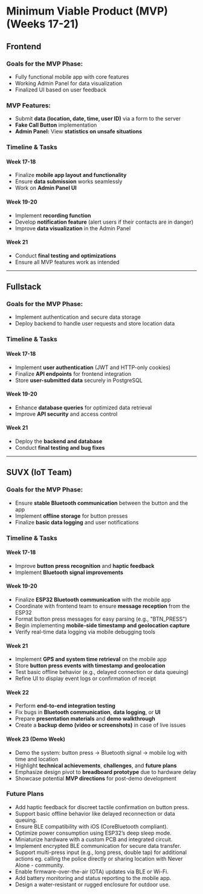 # Minimum Viable Product (MVP) (Weeks 17-21)

## Frontend

### Goals for the MVP Phase:

- Fully functional mobile app with core features
- Working Admin Panel for data visualization
- Finalized UI based on user feedback

### MVP Features:

- Submit **data (location, date, time, user ID)** via a form to the server
- **Fake Call Button** implementation
- **Admin Panel:** View **statistics on unsafe situations**

### Timeline & Tasks

#### **Week 17-18**

- Finalize **mobile app layout and functionality**
- Ensure **data submission** works seamlessly
- Work on **Admin Panel UI**

#### **Week 19-20**

- Implement **recording function**
- Develop **notification feature** (alert users if their contacts are in danger)
- Improve **data visualization** in the Admin Panel

#### **Week 21**

- Conduct **final testing and optimizations**
- Ensure all MVP features work as intended

---

## Fullstack

### Goals for the MVP Phase:

- Implement authentication and secure data storage
- Deploy backend to handle user requests and store location data

### Timeline & Tasks

#### **Week 17-18**

- Implement **user authentication** (JWT and HTTP-only cookies)
- Finalize **API endpoints** for frontend integration
- Store **user-submitted data** securely in PostgreSQL

#### **Week 19-20**

- Enhance **database queries** for optimized data retrieval
- Improve **API security** and access control

#### **Week 21**

- Deploy the **backend and database**
- Conduct **final testing and bug fixes**

---

## SUVX (IoT Team)

### Goals for the MVP Phase:

- Ensure **stable Bluetooth communication** between the button and the app
- Implement **offline storage** for button presses
- Finalize **basic data logging** and user notifications

### Timeline & Tasks

#### **Week 17-18**

- Improve **button press recognition** and **haptic feedback**
- Implement **Bluetooth signal improvements**

#### **Week 19-20**

- Finalize **ESP32 Bluetooth communication** with the mobile app
- Coordinate with frontend team to ensure **message reception** from the ESP32
- Format button press messages for easy parsing (e.g., "BTN_PRESS")
- Begin implementing **mobile-side timestamp and geolocation capture**
- Verify real-time data logging via mobile debugging tools

#### **Week 21**

- Implement **GPS and system time retrieval** on the mobile app
- Store **button press events with timestamp and geolocation**
- Test basic offline behavior (e.g., delayed connection or data queuing)
- Refine UI to display event logs or confirmation of receipt

#### **Week 22**

- Perform **end-to-end integration testing**
- Fix bugs in **Bluetooth communication**, **data logging**, or **UI**
- Prepare **presentation materials** and **demo walkthrough**
- Create a **backup demo (video or screenshots)** in case of live issues

#### **Week 23 (Demo Week)**  
- Demo the system: button press → Bluetooth signal → mobile log with time and location  
- Highlight **technical achievements**, **challenges**, and **future plans**  
- Emphasize design pivot to **breadboard prototype** due to hardware delay  
- Showcase potential **MVP directions** for post-demo development

### Future Plans

- Add haptic feedback for discreet tactile confirmation on button press.
- Support basic offline behavior like delayed reconnection or data queuing.
- Ensure BLE compatibility with iOS (CoreBluetooth compliant).
- Optimize power consumption using ESP32’s deep sleep mode.
- Miniaturize hardware with a custom PCB and integrated circuit.
- Implement encrypted BLE communication for secure data transfer.
- Support multi-press input (e.g., long press, double tap) for additional actions eg. calling the police directly or sharing location with Never Alone - community.
- Enable firmware-over-the-air (OTA) updates via BLE or Wi-Fi.
- Add battery monitoring and status reporting to the mobile app.
- Design a water-resistant or rugged enclosure for outdoor use.


